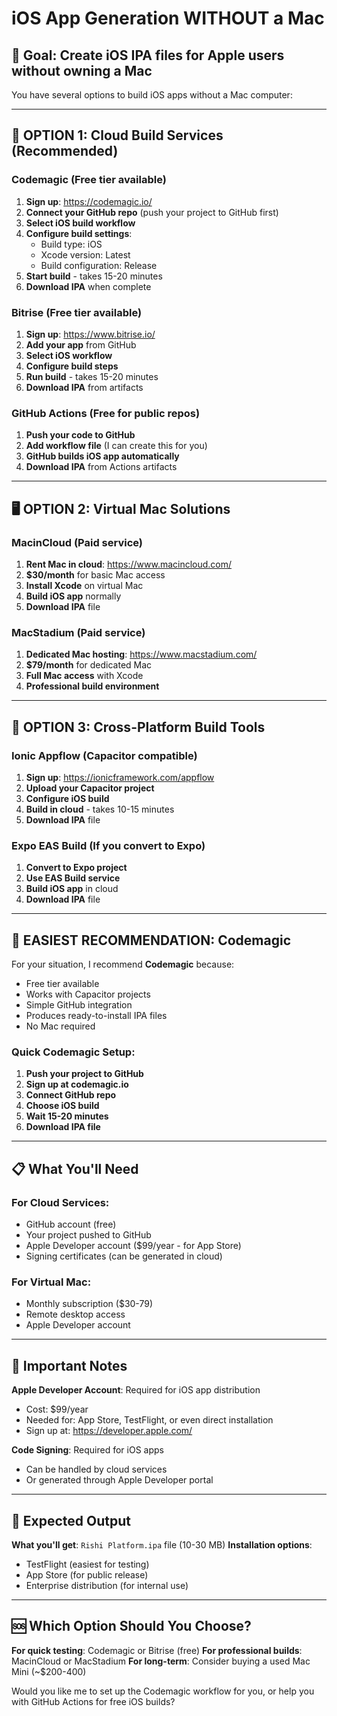 # iOS App Generation WITHOUT a Mac

## 🎯 Goal: Create iOS IPA files for Apple users without owning a Mac

You have several options to build iOS apps without a Mac computer:

---

## 🚀 OPTION 1: Cloud Build Services (Recommended)

### Codemagic (Free tier available)
1. **Sign up**: https://codemagic.io/
2. **Connect your GitHub repo** (push your project to GitHub first)
3. **Select iOS build workflow**
4. **Configure build settings**:
   - Build type: iOS
   - Xcode version: Latest
   - Build configuration: Release
5. **Start build** - takes 15-20 minutes
6. **Download IPA** when complete

### Bitrise (Free tier available)
1. **Sign up**: https://www.bitrise.io/
2. **Add your app** from GitHub
3. **Select iOS workflow**
4. **Configure build steps**
5. **Run build** - takes 15-20 minutes
6. **Download IPA** from artifacts

### GitHub Actions (Free for public repos)
1. **Push your code to GitHub**
2. **Add workflow file** (I can create this for you)
3. **GitHub builds iOS app automatically**
4. **Download IPA** from Actions artifacts

---

## 🖥️ OPTION 2: Virtual Mac Solutions

### MacinCloud (Paid service)
1. **Rent Mac in cloud**: https://www.macincloud.com/
2. **$30/month** for basic Mac access
3. **Install Xcode** on virtual Mac
4. **Build iOS app** normally
5. **Download IPA** file

### MacStadium (Paid service)
1. **Dedicated Mac hosting**: https://www.macstadium.com/
2. **$79/month** for dedicated Mac
3. **Full Mac access** with Xcode
4. **Professional build environment**

---

## 🔧 OPTION 3: Cross-Platform Build Tools

### Ionic Appflow (Capacitor compatible)
1. **Sign up**: https://ionicframework.com/appflow
2. **Upload your Capacitor project**
3. **Configure iOS build**
4. **Build in cloud** - takes 10-15 minutes
5. **Download IPA** file

### Expo EAS Build (If you convert to Expo)
1. **Convert to Expo project**
2. **Use EAS Build service**
3. **Build iOS app** in cloud
4. **Download IPA** file

---

## 🎯 EASIEST RECOMMENDATION: Codemagic

For your situation, I recommend **Codemagic** because:
- Free tier available
- Works with Capacitor projects
- Simple GitHub integration
- Produces ready-to-install IPA files
- No Mac required

### Quick Codemagic Setup:
1. **Push your project to GitHub**
2. **Sign up at codemagic.io**
3. **Connect GitHub repo**
4. **Choose iOS build**
5. **Wait 15-20 minutes**
6. **Download IPA file**

---

## 📋 What You'll Need

### For Cloud Services:
- GitHub account (free)
- Your project pushed to GitHub
- Apple Developer account ($99/year - for App Store)
- Signing certificates (can be generated in cloud)

### For Virtual Mac:
- Monthly subscription ($30-79)
- Remote desktop access
- Apple Developer account

---

## 🚨 Important Notes

**Apple Developer Account**: Required for iOS app distribution
- Cost: $99/year
- Needed for: App Store, TestFlight, or even direct installation
- Sign up at: https://developer.apple.com/

**Code Signing**: Required for iOS apps
- Can be handled by cloud services
- Or generated through Apple Developer portal

---

## 🎉 Expected Output

**What you'll get**: `Rishi Platform.ipa` file (10-30 MB)
**Installation options**:
- TestFlight (easiest for testing)
- App Store (for public release)
- Enterprise distribution (for internal use)

---

## 🆘 Which Option Should You Choose?

**For quick testing**: Codemagic or Bitrise (free)
**For professional builds**: MacinCloud or MacStadium
**For long-term**: Consider buying a used Mac Mini (~$200-400)

Would you like me to set up the Codemagic workflow for you, or help you with GitHub Actions for free iOS builds?